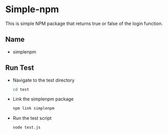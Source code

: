 # Simple-npm

This is simple NPM package that returns true or false of the login function.

## Name

- simplenpm

## Run Test

- Navigate to the test directory

    ```bash
    cd test
    ```

- Link the simplenpm package

    ```bash
    npm link simplenpm
    ```

- Run the test script

    ```bash
    node test.js  
    ```

